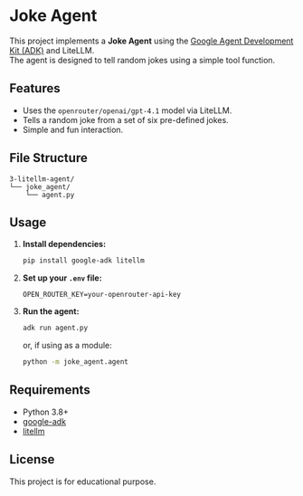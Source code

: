 # Joke Agent

This project implements a **Joke Agent** using the [Google Agent Development Kit (ADK)](https://github.com/google/generative-ai-docs/tree/main/agent-development-kit) and LiteLLM.  
The agent is designed to tell random jokes using a simple tool function.

## Features

- Uses the `openrouter/openai/gpt-4.1` model via LiteLLM.
- Tells a random joke from a set of six pre-defined jokes.
- Simple and fun interaction.

## File Structure

```
3-litellm-agent/
└── joke_agent/
    └── agent.py
```

## Usage

1. **Install dependencies:**
   ```bash
   pip install google-adk litellm
   ```

2. **Set up your `.env` file:**
   ```
   OPEN_ROUTER_KEY=your-openrouter-api-key
   ```

3. **Run the agent:**
   ```bash
   adk run agent.py
   ```
   or, if using as a module:
   ```bash
   python -m joke_agent.agent
   ```

## Requirements

- Python 3.8+
- [google-adk](https://pypi.org/project/google-adk/)
- [litellm](https://pypi.org/project/litellm/)

## License

This project is for educational purpose.